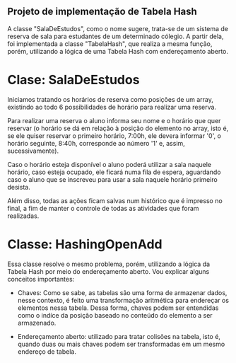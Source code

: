## Projeto de implementação de Tabela Hash

A classe "SalaDeEstudos", como o nome sugere, trata-se de um sistema de reserva de sala para estudantes de um determinado cólegio. A partir dela, foi implementada a classe "TabelaHash", que realiza a mesma função, porém, utilizando a lógica de uma Tabela Hash com endereçamento aberto.

# Clase: SalaDeEstudos

Iniciamos tratando os horários de reserva como posições de um array, existindo ao todo 6 possibilidades de horário para realizar uma reserva. 

Para realizar uma reserva o aluno informa seu nome e o horário que quer reservar (o horário se dá em relação à posição do elemento no array, isto é, se ele quiser reservar o primeiro horário, 7:00h, ele devera informar '0', o horário seguinte, 8:40h, corresponde ao número '1' e, assim, sucessivamente).

Caso o horário esteja disponível o aluno poderá utilizar a sala naquele horário, caso esteja ocupado, ele ficará numa fila de espera, aguardando caso o aluno que se inscreveu para usar a sala naquele horário primeiro desista.

Além disso, todas as ações ficam salvas num histórico que é impresso no final, a fim de manter o controle de todas as atividades que foram realizadas.

# Classe: HashingOpenAdd

Essa classe resolve o mesmo problema, porém, utilizando a lógica da Tabela Hash por meio do endereçamento aberto. Vou explicar alguns conceitos importantes:

* Chaves: Como se sabe, as tabelas são uma forma de armazenar dados, nesse contexto, é feito uma transformação aritmética para endereçar os elementos nessa tabela. Dessa forma, chaves podem ser entendidas como o indíce da posição baseado no conteúdo do elemento a ser armazenado.

* Endereçamento aberto: utilizado para tratar colisões na tabela, isto é, quando duas ou mais chaves podem ser transformadas em um mesmo endereço de tabela.

